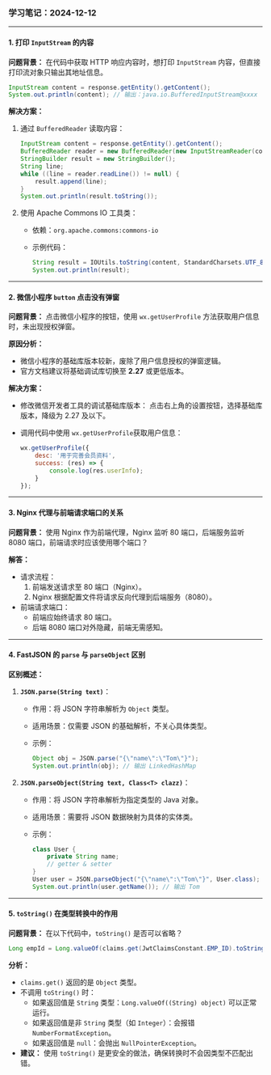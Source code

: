 ### **学习笔记：2024-12-12**

------

#### **1. 打印 `InputStream` 的内容**

**问题背景：**
在代码中获取 HTTP 响应内容时，想打印 `InputStream` 内容，但直接打印流对象只输出其地址信息。

```java
InputStream content = response.getEntity().getContent();
System.out.println(content); // 输出：java.io.BufferedInputStream@xxxx
```

**解决方案：**

1. 通过 `BufferedReader` 读取内容：

   ```java
   InputStream content = response.getEntity().getContent();
   BufferedReader reader = new BufferedReader(new InputStreamReader(content));
   StringBuilder result = new StringBuilder();
   String line;
   while ((line = reader.readLine()) != null) {
       result.append(line);
   }
   System.out.println(result.toString());
   ```

2. 使用 Apache Commons IO 工具类：

   - 依赖：`org.apache.commons:commons-io`

   - 示例代码：

     ```java
     String result = IOUtils.toString(content, StandardCharsets.UTF_8);
     System.out.println(result);
     ```

------

#### **2. 微信小程序 `button` 点击没有弹窗**

**问题背景：**
点击微信小程序的按钮，使用 `wx.getUserProfile` 方法获取用户信息时，未出现授权弹窗。

**原因分析：**

- 微信小程序的基础库版本较新，废除了用户信息授权的弹窗逻辑。
- 官方文档建议将基础调试库切换至 **2.27** 或更低版本。

**解决方案：**

- 修改微信开发者工具的调试基础库版本：
  点击右上角的设置按钮，选择基础库版本，降级为 2.27 及以下。

- 调用代码中使用 `wx.getUserProfile`获取用户信息：

  ```javascript
  wx.getUserProfile({
      desc: '用于完善会员资料',
      success: (res) => {
          console.log(res.userInfo);
      }
  });
  ```

------

#### **3. Nginx 代理与前端请求端口的关系**

**问题背景：**
使用 Nginx 作为前端代理，Nginx 监听 80 端口，后端服务监听 8080 端口，前端请求时应该使用哪个端口？

**解答：**

- 请求流程：
  1. 前端发送请求至 80 端口（Nginx）。
  2. Nginx 根据配置文件将请求反向代理到后端服务（8080）。
- 前端请求端口：
  - 前端应始终请求 80 端口。
  - 后端 8080 端口对外隐藏，前端无需感知。

------

#### **4. FastJSON 的 `parse` 与 `parseObject` 区别**

**区别概述：**

1. **`JSON.parse(String text)`**：

   - 作用：将 JSON 字符串解析为 `Object` 类型。

   - 适用场景：仅需要 JSON 的基础解析，不关心具体类型。

   - 示例：

     ```java
     Object obj = JSON.parse("{\"name\":\"Tom\"}");
     System.out.println(obj); // 输出 LinkedHashMap
     ```

2. **`JSON.parseObject(String text, Class<T> clazz)`**：

   - 作用：将 JSON 字符串解析为指定类型的 Java 对象。

   - 适用场景：需要将 JSON 数据映射为具体的实体类。

   - 示例：

     ```java
     class User {
         private String name;
         // getter & setter
     }
     User user = JSON.parseObject("{\"name\":\"Tom\"}", User.class);
     System.out.println(user.getName()); // 输出 Tom
     ```

------

#### **5. `toString()` 在类型转换中的作用**

**问题背景：**
在以下代码中，`toString()` 是否可以省略？

```java
Long empId = Long.valueOf(claims.get(JwtClaimsConstant.EMP_ID).toString());
```

**分析：**

- `claims.get()` 返回的是 `Object` 类型。
- 不调用 `toString()` 时：
  - 如果返回值是 `String` 类型：`Long.valueOf((String) object)` 可以正常运行。
  - 如果返回值是非 `String` 类型（如 `Integer`）：会报错 `NumberFormatException`。
  - 如果返回值是 `null`：会抛出 `NullPointerException`。
- **建议：** 使用 `toString()` 是更安全的做法，确保转换时不会因类型不匹配出错。

